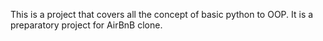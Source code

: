 This is a project that covers all the concept of basic python to OOP. It is a preparatory project for AirBnB clone.
